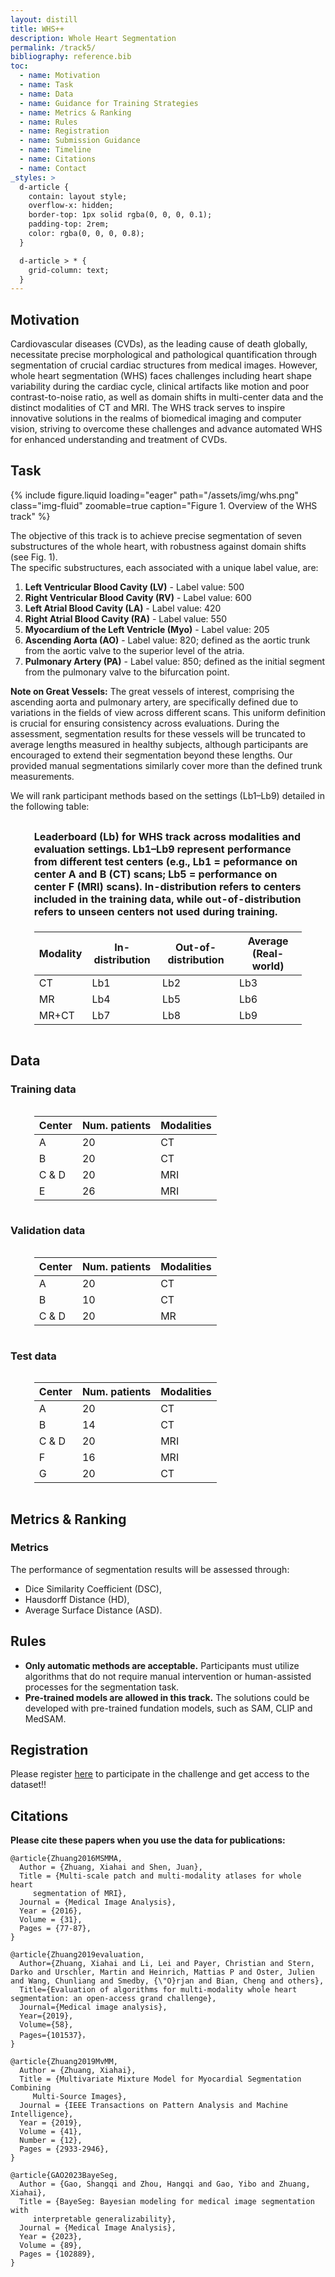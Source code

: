 ```yaml
---
layout: distill
title: WHS++
description: Whole Heart Segmentation
permalink: /track5/
bibliography: reference.bib
toc:
  - name: Motivation
  - name: Task
  - name: Data
  - name: Guidance for Training Strategies
  - name: Metrics & Ranking
  - name: Rules
  - name: Registration
  - name: Submission Guidance
  - name: Timeline
  - name: Citations
  - name: Contact
_styles: >
  d-article {
    contain: layout style;
    overflow-x: hidden;
    border-top: 1px solid rgba(0, 0, 0, 0.1);
    padding-top: 2rem;
    color: rgba(0, 0, 0, 0.8);
  }

  d-article > * {
    grid-column: text;
  }
---
```



## Motivation
<!-- Cardiovascular diseases (CVDs), recognized by the WHO as the leading cause of death globally<d-cite key="whs1"></d-cite>, necessitate precise morphological and pathological quantification through segmentation of crucial cardiac structures from medical images<d-cite key="whs2"></d-cite>. demand precise morphological and pathological assessments through the segmentation of key cardiac structures from medical images. This task aims to achieve whole heart segmentation (WHS), including the extraction of individual substructures such as the left ventricle (LV), right ventricle (RV), left atrium (LA), right atrium (RA), left ventricular myocardium (Myo), ascending aorta (AO), entire aorta, and pulmonary artery (PA). Automated WHS faces several challenges, including variability in heart shape throughout the cardiac cycle, clinical artifacts such as motion blur and poor contrast-to-noise ratios, as well as domain shifts across multi-center datasets and differing imaging modalities like CT and MRI. -->

Cardiovascular diseases (CVDs), as the leading cause of death globally<d-cite key="whs1"></d-cite>, necessitate precise morphological and pathological quantification through segmentation of crucial cardiac structures from medical images<d-cite key="whs2"></d-cite>. However, whole heart segmentation (WHS) faces challenges including heart shape variability during the cardiac cycle, clinical artifacts like motion and poor contrast-to-noise ratio, as well as domain shifts in multi-center data and the distinct modalities of CT and MRI. The WHS track serves to inspire innovative solutions in the realms of biomedical imaging and computer vision, striving to overcome these challenges and advance automated WHS for enhanced understanding and treatment of CVDs.


## Task
{% include figure.liquid loading="eager" path="/assets/img/whs.png" class="img-fluid" zoomable=true caption="Figure 1. Overview of the WHS track" %}

<!-- This task seeks to inspire innovative solutions in biomedical imaging and computer vision, addressing these challenges to advance automated WHS. The ultimate goal is to enhance the understanding and treatment of CVDs through accurate and robust segmentation methods. In addition to the data from CARE 2024, we have added newly collected CT images from patients with atrial fibrillation. The inclusion of these new cases enhances the diversity and clinical relevance of the dataset, offering a broader spectrum of anatomical and pathological variations.  The specific  substructures, each associated with a unique label value, are:

1. **Left Ventricular Blood Cavity (LV)** - Label value: 500
2. **Right Ventricular Blood Cavity (RV)** - Label value: 600
3. **Left Atrial Blood Cavity (LA)** - Label value: 420
4. **Right Atrial Blood Cavity (RA)** - Label value: 550
5. **Myocardium of the Left Ventricle (Myo)** - Label value: 205
6. **Ascending Aorta (AO)** - Label value: 820; defined as the aortic trunk from the aortic valve to the superior level of the atria.
7. **Pulmonary Artery (PA)** - Label value: 850; defined as the initial segment from the pulmonary valve to the bifurcation point.

**Note on Great Vessels:** The great vessels of interest, specifically the ascending aorta and pulmonary artery, are clearly defined due to variations in the fields of view across different scans. This consistent definition is essential for ensuring uniformity across evaluations. During the assessment, segmentation results for these vessels will be truncated to the average lengths measured in healthy subjects. However, participants are encouraged to extend their segmentation beyond these predefined lengths. Our provided manual segmentations also cover areas extending beyond the defined trunk measurements.

The selected papers will be published as part of the MICCAI Satellite Events joint LNCS proceedings.([see previous proceedings](https://link.springer.com/book/10.1007/978-3-319-75541-0)).

Topics may cover (not exclusively):

- Cardiac anatomy segmentation
- Cardiac image registration
- Cardiac modeling
- Domain adaptation
- Model generalization -->

The objective of this track is to achieve precise segmentation of seven substructures of the whole heart, with robustness against domain shifts (see Fig. 1).  
The specific  substructures, each associated with a unique label value, are:

1. **Left Ventricular Blood Cavity (LV)** - Label value: 500
2. **Right Ventricular Blood Cavity (RV)** - Label value: 600
3. **Left Atrial Blood Cavity (LA)** - Label value: 420
4. **Right Atrial Blood Cavity (RA)** - Label value: 550
5. **Myocardium of the Left Ventricle (Myo)** - Label value: 205
6. **Ascending Aorta (AO)** - Label value: 820; defined as the aortic trunk from the aortic valve to the superior level of the atria.
7. **Pulmonary Artery (PA)** - Label value: 850; defined as the initial segment from the pulmonary valve to the bifurcation point.



**Note on Great Vessels:** The great vessels of interest, comprising the ascending aorta and pulmonary artery, are specifically defined due to variations in the fields of view across different scans. This uniform definition is crucial for ensuring consistency across evaluations. During the assessment, segmentation results for these vessels will be truncated to average lengths measured in healthy subjects, although participants are encouraged to extend their segmentation beyond these lengths. Our provided manual segmentations similarly cover more than the defined trunk measurements.

We will rank participant methods based on the settings (​Lb1–Lb9) detailed in the following table:

<div style="display: flex; justify-content: center;">
<table class="table table-sm table-hover border-bottom" style="table-layout:fixed;width:85%;align:center;">
<caption style="caption-side: top; text-align: left; font-weight: bold; padding-bottom: 10px;"> Leaderboard (Lb) for WHS track across modalities and evaluation settings.​​ Lb1–Lb9 represent performance from different test centers (e.g., Lb1 = peformance on center A and B (CT) scans; Lb5 = performance on center F (MRI) scans). In-distribution refers to centers included in the training data, while out-of-distribution refers to unseen centers not used during training.</caption>

  <thead>
    <tr>
      <th scope="col">Modality</th>
      <th scope="col">In-distribution</th>
      <th scope="col">Out-of-distribution</th>
      <th scope="col">Average (Real-world)</th>
    </tr>
  </thead>
  <tbody>
    <tr>
      <td>CT</td>
      <td>Lb1</td>
      <td>Lb2</td>
      <td>Lb3</td>
    </tr>
    <tr>
      <td>MR</td>
      <td>Lb4</td>
      <td>Lb5</td>
      <td>Lb6</td>
    </tr>
        <tr>
      <td>MR+CT</td>
      <td>Lb7</td>
      <td>Lb8</td>
      <td>Lb9</td>
    </tr>
  </tbody>
</table>
</div>

<!-- - **In distribution (ID) CT Center**: CT (A,B)
- **ID MRI Center**: MRI (C&D)
- **Out-of-distribution (OOD) CT Center**: CT (G)
- **OOD MRI Center**: MRI (F)
- **ID and OOD CT Center**: CT (A,B,G) 
- **ID and OOD MRI Center**:  MRI (C&D,F)
- **All Center**: CT (A,B,G),  MRI (C&D,F) -->


<!-- - **In-distribution (ID) task**: A, B, and C&D
- **Out-of-distribution (OOD) task**: F, and G
- **Real-world task**: A, B, C&D, F, and G -->






<!-- The selected papers will be published as part of the MICCAI Satellite Events joint LNCS proceedings.([see previous proceedings](https://link.springer.com/book/10.1007/978-3-031-87009-5)). -->

<!-- Topics may cover (not exclusively):

- Cardiac anatomy segmentation
- Cardiac image registration
- Cardiac modeling
- Domain adaptation
- Model generalization -->


## Data

### Training data

<div style="display: flex; justify-content: center;">
<table class="table table-sm table-hover border-bottom" style="table-layout:fixed;width:85%;align:center;">
  <thead>
    <tr>
      <th scope="col">Center</th>
      <th scope="col">Num. patients</th>
      <th scope="col">Modalities</th>
    </tr>
  </thead>
  <tbody>
    <tr>
      <td>A</td>
      <td>20</td>
      <td>CT</td>
    </tr>
    <tr>
      <td>B</td>
      <td>20</td>
      <td>CT</td>
    </tr>
    <tr>
      <td>C & D</td>
      <td>20</td>
      <td>MRI</td>
    </tr>
    <tr>
      <td>E</td>
      <td>26</td>
      <td>MRI</td>
    </tr>
  </tbody>
</table>
</div>

### Validation data

<div style="display: flex; justify-content: center;">
<table class="table table-sm table-hover border-bottom" style="table-layout:fixed;width:85%;align:center;">
  <thead>
    <tr>
      <th scope="col">Center</th>
      <th scope="col">Num. patients</th>
      <th scope="col">Modalities</th>
    </tr>
  </thead>
  <tbody>
    <tr>
      <td>A</td>
      <td>20</td>
      <td>CT</td>
    </tr>
    <tr>
      <td>B</td>
      <td>10</td>
      <td>CT</td>
    </tr>
    <tr>
      <td>C & D</td>
      <td>20</td>
      <td>MR</td>
    </tr>
  </tbody>
</table>
</div>

### Test data

<div style="display: flex; justify-content: center;">
<table class="table table-sm table-hover border-bottom" style="table-layout:fixed;width:85%;align:center;">
  <thead>
    <tr>
      <th scope="col">Center</th>
      <th scope="col">Num. patients</th>
      <th scope="col">Modalities</th>
    </tr>
  </thead>
  <tbody>
    <tr>
      <td>A</td>
      <td>20</td>
      <td>CT</td>
    </tr>
    <tr>
      <td>B</td>
      <td>14</td>
      <td>CT</td>
    </tr>
    <tr>
      <td>C & D</td>
      <td>20</td>
      <td>MRI</td>
    </tr>
    <tr>
      <td>F</td>
      <td>16</td>
      <td>MRI</td>
    </tr>
    <tr>
      <td>G</td>
      <td>20</td>
      <td>CT</td>
    </tr>
  </tbody>
</table>
</div>

<!-- ### Data Acquisition

The cardiac CT/CTA data were acquired using standard coronary CT angiography protocols. At Center A, imaging was conducted with 64-slice Philips CT scanners. Center B used a dual-source SIEMENS CT scanner or a high-end, single-source GE CT scanner. The cardiac MRI data were obtained using various steady-state free precession (SSFP) sequences, adaptable for both free-breathing and breath-held imaging. Centers C and D employed either a 1.5T Philips scanner or a Siemens Avanto 1.5T scanner for scanning. Center E utilized Philips Achieva 1.5T scanners. Center F conducted its imaging with a Siemens Avanto 1.5T scanner. Center G conducted its imaging with a Siemens Dual-Source Force scanner. This diversity in the data acquisition process across centers underscores the extensive scope and scale of the dataset. -->

<!-- ### Guidance for Training Strategies

To support an informed training process, details about the imaging centers will be provided alongside the cases, as indicated by the case naming (see Fig. 2). Participants are strongly encouraged to utilize this information when designing their training strategies, with a focus on achieving high generalization capability. This approach aims to foster the development of algorithms that perform robustly not only under controlled conditions but also across a variety of real-world clinical environments. -->

## Metrics & Ranking

### Metrics

The performance of segmentation results will be assessed through: 

- Dice Similarity Coefficient (DSC), 
- Hausdorff Distance (HD), 
- Average Surface Distance (ASD). 

<!-- ### Aim

Accuracy and robustness are crucial for the success of automatic WHS algorithms in clinical settings. Therefore, the final evaluation during the test phase will include images from both centers that have been involved in previous phases and a new, unseen center (detailed in the Data Information section).  -->

<!-- ### Leaderboard -->

<!-- Outstanding contributions will be recognized with awards, similar to [MM-WHS 2017](https://zmiclab.github.io/zxh/0/mmwhs/)<d-cite key="whs3"></d-cite> . Submissions will be evaluated based on
- the test results,
- the novelty of their methodologies, 
- the quality of their manuscript, and
- the clarity of their presentation.

For test results, both in-sample performance from seen centers and generalization capabilities at the unseen center will be considered. The empirical results will be ranked by averaging the performance scores from both scenarios. -->


## Rules

- **Only automatic methods are acceptable.** Participants must utilize algorithms that do not require manual intervention or human-assisted processes for the segmentation task.
- **Pre-trained models are allowed in this track.** The solutions could be developed with pre-trained fundation models, such as SAM, CLIP and MedSAM.
## Registration

Please register [here](http://zmic.org.cn/care_2025/eval/register?track=WHS%2B%2B) to participate in the challenge and get access to the dataset!!






## Citations
**Please cite these papers when you use the data for publications:**

```
@article{Zhuang2016MSMMA,
  Author = {Zhuang, Xiahai and Shen, Juan},
  Title = {Multi-scale patch and multi-modality atlases for whole heart
     segmentation of MRI},
  Journal = {Medical Image Analysis},
  Year = {2016},
  Volume = {31},
  Pages = {77-87},
}

@article{Zhuang2019evaluation,
  Author={Zhuang, Xiahai and Li, Lei and Payer, Christian and Stern, Darko and Urschler, Martin and Heinrich, Mattias P and Oster, Julien and Wang, Chunliang and Smedby, {\"O}rjan and Bian, Cheng and others},
  Title={Evaluation of algorithms for multi-modality whole heart segmentation: an open-access grand challenge},
  Journal={Medical image analysis},
  Year={2019},
  Volume={58},
  Pages={101537}，
}

@article{Zhuang2019MvMM,
  Author = {Zhuang, Xiahai},
  Title = {Multivariate Mixture Model for Myocardial Segmentation Combining
     Multi-Source Images},
  Journal = {IEEE Transactions on Pattern Analysis and Machine Intelligence},
  Year = {2019},
  Volume = {41},
  Number = {12},
  Pages = {2933-2946},
}

@article{GAO2023BayeSeg,
  Author = {Gao, Shangqi and Zhou, Hangqi and Gao, Yibo and Zhuang, Xiahai},
  Title = {BayeSeg: Bayesian modeling for medical image segmentation with
     interpretable generalizability},
  Journal = {Medical Image Analysis},
  Year = {2023},
  Volume = {89},
  Pages = {102889},
}
```

<!-- ## Contact

If you have any questions regarding the WHS++ track, please feel free to contact [care25challenge@163.com](mailto:care25challenge@163.com): -->

<!-- If you have any problems about the WHS++ track, please contact [Dr. Wangbin Ding](mailto:dingwangbin@fjmu.edu.cn) or [Xicheng Sheng](mailto:xcsheng22@m.fudan.edu.cn). -->
